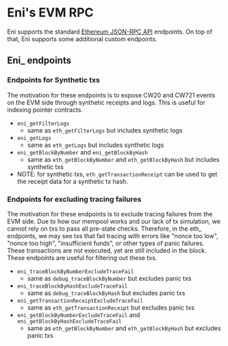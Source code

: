 # Eni's EVM RPC

Eni supports the standard [Ethereum JSON-RPC API](https://ethereum.org/en/developers/docs/apis/json-rpc/) endpoints. On top of that, Eni supports some additional custom endpoints.

## Eni_ endpoints

### Endpoints for Synthetic txs
The motivation for these endpoints is to expose CW20 and CW721 events on the EVM side through synthetic receipts and logs. This is useful for indexing pointer contracts.
 - `eni_getFilterLogs`
   - same as `eth_getFilterLogs` but includes synthetic logs
 - `eni_getLogs`
   - same as `eth_getLogs` but includes synthetic logs
 - `eni_getBlockByNumber` and `eni_getBlockByHash`
   - same as `eth_getBlockByNumber` and `eth_getBlockByHash` but includes synthetic txs
 - NOTE: for synthetic txs, `eth_getTransactionReceipt` can be used to get the receipt data for a synthetic tx hash.

### Endpoints for excluding tracing failures
The motivation for these endpoints is to exclude tracing failures from the EVM side. Due to how our mempool works and our lack of tx simulation, we cannot rely on txs to pass all pre-state checks. Therefore, in the eth_ endpoints, we may see txs that fail tracing with errors like "nonce too low", "nonce too high", "insufficient funds", or other types of panic failures. These transactions are not executed, yet are still included in the block. These endpoints are useful for filtering out these txs.
- `eni_traceBlockByNumberExcludeTraceFail`
  - same as `debug_traceBlockByNumber` but excludes panic txs
- `eni_traceBlockByHashExcludeTraceFail`
  - same as `debug_traceBlockByHash` but excludes panic txs
- `eni_getTransactionReceiptExcludeTraceFail`
  - same as `eth_getTransactionReceipt` but excludes panic txs
- `eni_getBlockByNumberExcludeTraceFail` and `eni_getBlockByHashExcludeTraceFail`
  - same as `eth_getBlockByNumber` and `eth_getBlockByHash` but excludes panic txs
